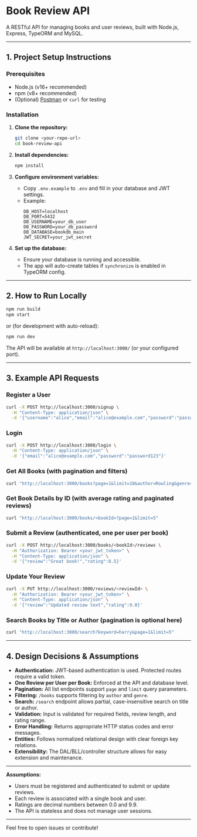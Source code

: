 # Book Review API

A RESTful API for managing books and user reviews, built with Node.js, Express, TypeORM and MySQL.

---

## 1. Project Setup Instructions

### Prerequisites

- Node.js (v16+ recommended)
- npm (v8+ recommended)
- (Optional) [Postman](https://www.postman.com/) or `curl` for testing

### Installation

1. **Clone the repository:**
   ```sh
   git clone <your-repo-url>
   cd book-review-api
   ```

2. **Install dependencies:**
   ```sh
   npm install
   ```

3. **Configure environment variables:**
   - Copy `.env.example` to `.env` and fill in your database and JWT settings.
   - Example:
     ```
     DB_HOST=localhost
     DB_PORT=5432
     DB_USERNAME=your_db_user
     DB_PASSWORD=your_db_password
     DB_DATABASE=bookdb_main
     JWT_SECRET=your_jwt_secret
     ```

4. **Set up the database:**
   - Ensure your database is running and accessible.
   - The app will auto-create tables if `synchronize` is enabled in TypeORM config.

---

## 2. How to Run Locally

```sh
npm run build
npm start
```
or (for development with auto-reload):
```sh
npm run dev
```
The API will be available at `http://localhost:3000/` (or your configured port).

---

## 3. Example API Requests

### Register a User

```sh
curl -X POST http://localhost:3000/signup \
  -H "Content-Type: application/json" \
  -d '{"username":"alice","email":"alice@example.com","password":"password123"}'
```

### Login

```sh
curl -X POST http://localhost:3000/login \
  -H "Content-Type: application/json" \
  -d '{"email":"alice@example.com","password":"password123"}'
```

### Get All Books (with pagination and filters)

```sh
curl "http://localhost:3000/books?page=1&limit=10&author=Rowling&genre=Fantasy"
```

### Get Book Details by ID (with average rating and paginated reviews)

```sh
curl "http://localhost:3000/books/<bookId>?page=1&limit=5"
```

### Submit a Review (authenticated, one per user per book)

```sh
curl -X POST http://localhost:3000/books/<bookId>/reviews \
  -H "Authorization: Bearer <your_jwt_token>" \
  -H "Content-Type: application/json" \
  -d '{"review":"Great book!","rating":8.5}'
```

### Update Your Review

```sh
curl -X PUT http://localhost:3000/reviews/<reviewId> \
  -H "Authorization: Bearer <your_jwt_token>" \
  -H "Content-Type: application/json" \
  -d '{"review":"Updated review text","rating":9.0}'
```

### Search Books by Title or Author (pagination is optional here)

```sh
curl "http://localhost:3000/search?keyword=harry&page=1&limit=5"
```

---

## 4. Design Decisions & Assumptions

- **Authentication:** JWT-based authentication is used. Protected routes require a valid token.
- **One Review per User per Book:** Enforced at the API and database level.
- **Pagination:** All list endpoints support `page` and `limit` query parameters.
- **Filtering:** `/books` supports filtering by `author` and `genre`.
- **Search:** `/search` endpoint allows partial, case-insensitive search on title or author.
- **Validation:** Input is validated for required fields, review length, and rating range.
- **Error Handling:** Returns appropriate HTTP status codes and error messages.
- **Entities:** Follows normalized relational design with clear foreign key relations.
- **Extensibility:** The DAL/BLL/controller structure allows for easy extension and maintenance.

---

**Assumptions:**
- Users must be registered and authenticated to submit or update reviews.
- Each review is associated with a single book and user.
- Ratings are decimal numbers between 0.0 and 9.9.
- The API is stateless and does not manage user sessions.

---

Feel free to open issues or contribute!